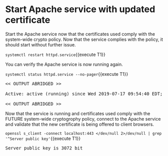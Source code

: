 # Start Apache service with updated certificate

Start the Apache service now that the certificates used comply with the
system-wide crypto policy.  Now that the service complies with the policy,
it should start without further issue.

`systemctl restart httpd.service`{{execute T1}}

You can verify the Apache service is now running again.   

`systemctl status httpd.service --no-pager`{{execute T1}}

<pre class="file">
<< OUTPUT ABRIDGED >>

Active: active (running) since Wed 2019-07-17 09:54:40 EDT; 2s ago

<< OUTPUT ABRIDGED >>
</pre>

Now that the service is running and certificates used comply with the FUTURE
system-wide cryptogrophy policy, connect to the Apache service and validate 
that the new certificate is being offered to client browsers.   

`openssl s_client -connect localhost:443 </dev/null 2>/dev/null | grep '^Server public key'`{{execute T1}}

<pre class="file">
Server public key is 3072 bit
</pre>
